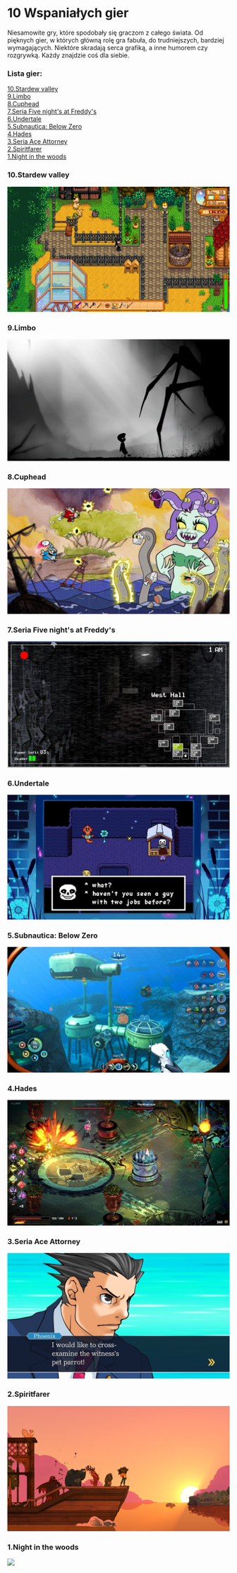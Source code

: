 # 10 Wspaniałych gier

Niesamowite gry, które spodobały się graczom z całego świata. 
Od pięknych gier, w których główną rolę gra fabuła, do trudniejszych, bardziej wymagających. 
Niektóre skradają serca grafiką, a inne humorem czy rozgrywką. Każdy znajdzie coś dla siebie.

### Lista gier:
[10.Stardew valley](https://kknopik.github.io/#10stardew-valley)  
[9.Limbo](https://kknopik.github.io/#9limbo)  
[8.Cuphead](https://kknopik.github.io/#8cuphead)  
[7.Seria Five night's at Freddy's](https://kknopik.github.io/#7seria-gier-five-nights-at-freddys)  
[6.Undertale](https://kknopik.github.io/#6undertale)  
[5.Subnautica: Below Zero](https://kknopik.github.io/#5subnautica-below-zero)  
[4.Hades](https://kknopik.github.io/#4hades)  
[3.Seria Ace Attorney](https://kknopik.github.io/#3seria-gier-ace-attorney)  
[2.Spiritfarer](https://kknopik.github.io/#2spiritfarer)  
[1.Night in the woods](https://kknopik.github.io/#1night-in-the-woods)  


### 10.Stardew valley
![](images/stardew.jpg)


### 9.Limbo
![](images/limbo.jpg)


### 8.Cuphead
![](images/cuphead.jpg)


### 7.Seria Five night's at Freddy's
![](images/fnaf.png)


### 6.Undertale
![](images/undertale`.JPG)


### 5.Subnautica: Below Zero
![](images/subnautica.jpg)


### 4.Hades
![](images/hades.jpg)


### 3.Seria Ace Attorney
![](images/aceattorney.jpg)


### 2.Spiritfarer
![](images/Spiritfarer.jpg)


### 1.Night in the woods
![](images/nightinthewoods.jpg)
